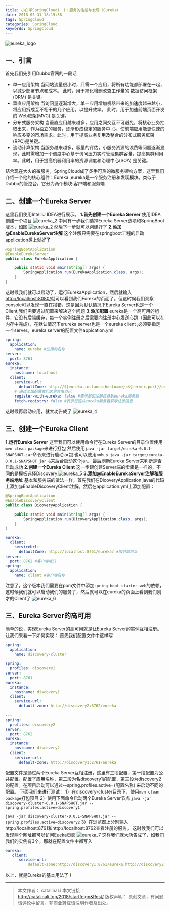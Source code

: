 ```yaml
---
title: 小白学SpringCloud(一)：服务的注册与发现（Eureka）
date: 2018-05-31 18:19:58
tags: SpringCloud
categories: SpringCloud
keywords: SpringCloud
---
```


![eureka_logo](http://ou3np1yz4.bkt.clouddn.com/eureka_logo1.jpg)

<!--more-->

## 一、引言
首先我们先引用Dubbo官网的一段话

- 单一应用架构
    当网站流量很小时，只需一个应用，将所有功能都部署在一起，以减少部署节点和成本。
    此时，用于简化增删改查工作量的 数据访问框架(ORM) 是关键。
- 垂直应用架构
    当访问量逐渐增大，单一应用增加机器带来的加速度越来越小，将应用拆成互不相干的几个应用，以提升效率。
    此时，用于加速前端页面开发的 Web框架(MVC) 是关键。
- 分布式服务架构
    当垂直应用越来越多，应用之间交互不可避免，将核心业务抽取出来，作为独立的服务，逐渐形成稳定的服务中 心，使前端应用能更快速的响应多变的市场需求。此时，用于提高业务复用及整合的分布式服务框架(RPC)是关键。
- 流动计算架构
当服务越来越多，容量的评估，小服务资源的浪费等问题逐渐显现，此时需增加一个调度中心基于访问压力实时管理集群容量，提高集群利用率。此时，用于提高机器利用率的资源调度和治理中心(SOA) 是关键。

结合现在大火的微服务，SpringCloud成了炙手可热的微服务架构方案，这里我们介绍一个他的核心组件：Eureka ,eureka是一个服务注册和发现模块。类似于Dubbo的管控台。它分为两个模块:客户端和服务端

## 二、创建一个Eureka Server
这里我们使用IntelliJ IDEA进行展示。
**1.首先创建一个Eureka Server**
使用IDEA创建一个项目
![eureka_2](http://ou3np1yz4.bkt.clouddn.com/eureka_2.jpg)
中间有一步我们选择Eureka Server选项和SpringBoot版本，如图
![eureka_2](http://ou3np1yz4.bkt.clouddn.com/eureka_3.jpg)
然后下一步就可以创建好了
**2.添加@EnableEurekaServer注解**
这个注解只需要在springboot工程的启动application类上就好了
``` java
@SpringBootApplication
@EnableEurekaServer
public class EurekaApplication {

    public static void main(String[] args) {
        SpringApplication.run(EurekaApplication.class, args);
    }
}
```
这时候我们就可以启动了，运行EurekaApplication，然后就输入[http://localhost:8080/](http://localhost:8080/)就可以看到我们Eureka的页面了。但这时候我们观察console可以发现一直在报错，这是因为默认情况下Eureka Server也是一个Client,我们需要通过配置来解决这个问题
**3.添加配置**
eureka是一个高可用的组件，它没有后端缓存，每一个实例注册之后需要向注册中心发送心跳（因此可以在内存中完成），在默认情况下erureka server也是一个eureka client ,必须要指定一个server。eureka server的配置文件appication.yml
``` yml
spring:
  application:
    name: eureka #应用的名称
server:
  port: 8761
eureka:
  instance:
    hostname: localhost
  client:
    service-url:
      defaultZone: http://${eureka.instance.hostname}:${server.port}/eureka/
    # 通过添加配置我们这里忽略自己
    register-with-eureka: false #表示是否注册自身到eureka服务器
    fetch-registry: false #表示是否从eureka服务器获取注册信息
```
这时候再启动应用，就大功告成了
![eureka_4](http://ou3np1yz4.bkt.clouddn.com/eureka_4.jpg)
## 三、创建一个Eureka Client
**1.运行Eureka Server**
这里我们可以使用命令行在Eureka Server的目录位置使用`mvn clean package`来进行打包
然后使用`java -jar target/eureka-0.0.1-SNAPSHOT.jar`命令来进行启动jar包
也可以使用`nohup java -jar target/eureka-0.0.1-SNAPSHOT.jar &`来后台启动这个jar。
最后刷新Eureka Server来判断是否启动成功
**2.创建一个Eureka Client**
这一步跟创建Server端的步骤是一样的，不同的是模板选择Discovery
![eureka_5](http://ou3np1yz4.bkt.clouddn.com/eureka_5.jpg)
**3.添加@EnableEurekaServer注解和服务端地址**
基本和服务端的做法一样，首先我们在DicoveryApplication.java的代码上添加@EnableDiscoveryClient注解。然后在application.yml上添加配置：
``` java
@SpringBootApplication
@EnableDiscoveryClient
public class DicoveryApplication {

    public static void main(String[] args) {
        SpringApplication.run(DicoveryApplication.class, args);
    }
}
```
``` yml
eureka:
  client:
    serviceUrl:
      defaultZone: http://localhost:8761/eureka/ #服务端地址
server:
  port: 8762 #客户端端口
spring:
  application:
    name: client #客户端名称
```
注意了，这个版本我们需要在pom文件中添加`spring-boot-starter-web`的依赖，
这时候我们就可以启动我们的服务了，然后就可以在eureka的页面上看到我们刚才的Client了
![eureka_6](http://ou3np1yz4.bkt.clouddn.com/eureka_6.jpg)
## 三、Eureka Server的高可用
简单的说，实现Eureka Server的高可用就是让Eureka Server的实例互相注册。
让我们来看一下如何实现：
首先我们配置文件中这样写
``` yml
spring:
  application:
    name: discovery-cluster
---
spring:
  profiles: discovery1
server:
  port: 8761
eureka:
  instance:
    hostname: discovery1
  client:
    service-url:
      default-zone: http://discovery2:8762/eureka

---
spring:
  profiles: discovery2
server:
  port: 8762
eureka:
  instance:
    hostname: discovery2
  client:
    service-url:
      default-zone: http://discovery1:8761/eureka
```
配置文件是通过两个Eureka Server互相注册，这里有三段配置，第一段配置为公共配置，配置了应用名称，第二段为名discovery1的配置，第三段为discovery2的配置。在项目启动可以通过--spring.profiles.active={配置名称} 来启动不同的配置。
下面我们来进行测试：
1）在discovery-cluster目录下，使用`mvn clean package`打包项目 
2）使用下面命令启动两个Eureka Server节点 
`java -jar discovery-cluster-0.0.1-SNAPSHOT.jar --spring.profiles.active=discovery1`

`java -jar discovery-cluster-0.0.1-SNAPSHOT.jar --spring.profiles.active=discovery2` 
3）在浏览器上分别输入http://localhost:8761和http://localhost:8762查看注册的服务。
这时候我们可以发现两个网址都可以访问Eueka页面
![eureka_7](http://ou3np1yz4.bkt.clouddn.com/eureka_7.jpg)
这样我们就大功告成了，如我们我们的实例有3个，那就在配置文件中都写入
``` yml
eureka:
   client:
      service-url:
          default-zone:http://discovery1:8761/eureka,http://discovery2:8762/eureka
```
以上，就是Eureka的基本用法了！

---

>本文作者： catalinaLi
本文链接： http://catalinali.top/2018/startfeign&Rest/
版权声明： 原创文章，有问题请评论中留言。非商业转载请注明作者及出处。